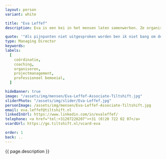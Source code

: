 ```yaml
---
layout: person
variant: white

title: "Eva Leffef"
description: Eva is een kei in het mensen laten samenwerken. Ze organiseert en coördineert complexe en moeizame projecten binnen no-time weer tot leven. Beheerst alle disciplines van digitalisering en laat zich geen knollen voor citroenen verkopen. Haar voorliefde voor de mensen 'die het werk doen' zorgt voor vertrouwen. Iedereen werkt graag met en voor haar. Ze vindt haar werk pas geslaagd als iedereen weer gemotiveerd aan het werk is. Dan is het tijd voor een volgende opdracht.

quote: '"Als pijnpunten niet uitgesproken worden ben ik niet bang om deze te (laten) benoemen."'
type: Managing Director
keywords:
labels:
  [
    coördinatie,
    coaching,
    organiseren,
    projectmanagement,
    professioneel bemoeial,
  ]

hideBanner: true
image: "/assets/img/mensen/Eva-Leffef-Associate-Tiltshift.jpg"
sliderPhoto: "/assets/img/slider/Eva-Leffef.jpg"
personImage: /assets/img/mensen/Eva-Leffef-Associate-Tiltshift.jpg
email: eva.leffef@tiltshift.nl
linkedInUrl: https://www.linkedin.com/in/evaleffef/
telephone: <a href="tel:+31207220207">+31 (0)20 722 02 07</a>
vcardUrl: https://go.tiltshift.nl/vcard-eva

order: 1
back: ..
---
```


{{ page.description }}
